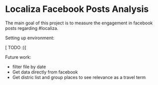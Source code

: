 # Localiza Facebook Posts Analysis

The main goal of this project
is to measure the engagement in facebook posts
regarding #localiza.

Setting up environment:

[ TODO :)]

Future work:
* filter file by date
* Get data directly from facebook
* Get distric list and group places to see relevance as a travel term
